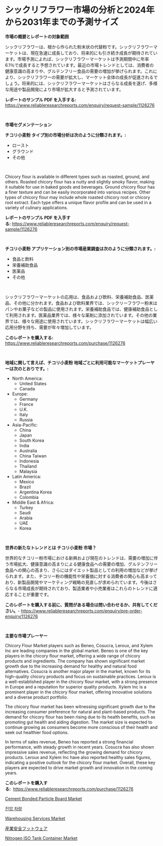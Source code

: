 <p><h1>シックリフラワー市場の分析と2024年から2031年までの予測サイズ</h1></p><p><strong>市場の概要とレポートの対象範囲</strong></p>
<p><p>シックリフラワーは、根から作られた粉末状の代替粉です。シックリフラワーマーケットは、現在急速に成長しており、将来的にも引き続き成長が期待されています。市場予測によれば、シックリフラワーマーケットは予測期間中に年率6.1％で成長すると予想されています。最近の市場トレンドとしては、消費者の健康意識の高まりや、グルテンフリー食品の需要の増加が挙げられます。これにより、シックリフラワーの需要が拡大し、マーケット全体の成長が促進されるでしょう。将来的には、シックリフラワーマーケットはさらなる成長を遂げ、多様な用途や製品開発により市場が拡大すると予測されています。</p></p>
<p><strong>レポートのサンプル PDF を入手する:</strong> <a href="https://www.reliableresearchreports.com/enquiry/request-sample/1126276">https://www.reliableresearchreports.com/enquiry/request-sample/1126276</a></p>
<p>&nbsp;</p>
<p><strong>市場セグメンテーション</strong></p>
<p><strong>チコリ小麦粉 タイプ別の市場分析は次のように分類されます。:</strong></p>
<p><ul><li>ロースト</li><li>グラウンド</li><li>その他</li></ul></p>
<p>&nbsp;</p>
<p><p>Chicory flour is available in different types such as roasted, ground, and others. Roasted chicory flour has a nutty and slightly smoky flavor, making it suitable for use in baked goods and beverages. Ground chicory flour has a finer texture and can be easily incorporated into various recipes. Other types of chicory flour may include whole roasted chicory root or chicory root extract. Each type offers a unique flavor profile and can be used in a variety of culinary applications.</p></p>
<p><strong>レポートのサンプル PDF を入手する:</strong>&nbsp;<a href="https://www.reliableresearchreports.com/enquiry/request-sample/1126276">https://www.reliableresearchreports.com/enquiry/request-sample/1126276</a></p>
<p>&nbsp;</p>
<p><strong> チコリ小麦粉 アプリケーション別の市場産業調査は次のように分類されます。:</strong></p>
<p><ul><li>食品と飲料</li><li>栄養補助食品</li><li>医薬品</li><li>その他</li></ul></p>
<p>&nbsp;</p>
<p><p>シックリフラワーマーケットの応用は、食品および飲料、栄養補助食品、医薬品、その他に分かれます。食品および飲料業界では、シックリーフラワー粉末はパンやお菓子などの製品に使用されます。栄養補助食品では、健康補助食品として利用されます。医薬品業界では、様々な薬剤に添加されています。その他の業界では、様々な用途に使用されています。シックリフラワーマーケットは幅広い応用分野を持ち、需要が年々増加しています。</p></p>
<p><strong>このレポートを購入する:</strong>&nbsp; <a href="https://www.reliableresearchreports.com/purchase/1126276">https://www.reliableresearchreports.com/purchase/1126276</a></p>
<p>&nbsp;</p>
<p><strong>地域に関して言えば、チコリ小麦粉 地域ごとに利用可能なマーケットプレーヤーは次のとおりです。:</strong></p>
<p><ul>
    <li>
        North America:
        <ul>
            <li>United States</li>
            <li>Canada</li>
        </ul>
    </li>
    <li>
        Europe:
        <ul>
            <li>Germany</li>
            <li>France</li>
            <li>U.K.</li>
            <li>Italy</li>
            <li>Russia</li>
        </ul>
    </li>
    <li>
        Asia-Pacific:
        <ul>
            <li>China</li>
            <li>Japan</li>
            <li>South Korea</li>
            <li>India</li>
            <li>Australia</li>
            <li>China Taiwan</li>
            <li>Indonesia</li>
            <li>Thailand</li>
            <li>Malaysia</li>
        </ul>
    </li>
    <li>
        Latin America:
        <ul>
            <li>Mexico</li>
            <li>Brazil</li>
            <li>Argentina Korea</li>
            <li>Colombia</li>
        </ul>
    </li>
    <li>
        Middle East & Africa:
        <ul>
            <li>Turkey</li>
            <li>Saudi</li>
            <li>Arabia</li>
            <li>UAE</li>
            <li>Korea</li>
        </ul>
    </li>
    </ul></p>
<p>&nbsp;</p>
<p><strong>世界の新たなトレンドとは チコリ小麦粉 市場？</strong></p>
<p><p>世界的なチコリー粉市場における新興および現在のトレンドは、需要の増加に伴う市場拡大、健康意識の高まりによる健康食品への需要の増加、グルテンフリー食品への関心の高まり、さらにはダイエット製品としての利用の増加などが挙げられます。また、チコリー粉の機能性や栄養価に対する消費者の関心も高まっており、新製品開発やマーケティング戦略の見直しが求められています。今後はさらなる市場成長が期待されており、製造業者や小売業者はこれらのトレンドに適応することが重要です。</p></p>
<p><strong>このレポートを購入する前に、質問がある場合は問い合わせるか、共有してください。</strong>- <a href="https://www.reliableresearchreports.com/enquiry/pre-order-enquiry/1126276">https://www.reliableresearchreports.com/enquiry/pre-order-enquiry/1126276</a></p>
<p>&nbsp;</p>
<p><strong>主要な市場プレーヤー</strong></p>
<p><p>Chicory Flour Market players such as Beneo, Cosucra, Leroux, and Xylem Inc are leading companies in the global market. Beneo is one of the key players in the chicory flour market, offering a wide range of chicory products and ingredients. The company has shown significant market growth due to the increasing demand for healthy and natural food alternatives. Cosucra is another major player in the market, known for its high-quality chicory products and focus on sustainable practices. Leroux is a well-established player in the chicory flour market, with a strong presence in Europe and a reputation for superior quality products. Xylem Inc is a prominent player in the chicory flour market, offering innovative solutions and a diverse product portfolio.</p><p>The chicory flour market has been witnessing significant growth due to the increasing consumer preference for natural and plant-based products. The demand for chicory flour has been rising due to its health benefits, such as promoting gut health and aiding digestion. The market size is expected to continue growing as consumers become more conscious of their health and seek out healthier food options.</p><p>In terms of sales revenue, Beneo has reported a strong financial performance, with steady growth in recent years. Cosucra has also shown impressive sales revenue, reflecting the growing demand for chicory products. Leroux and Xylem Inc have also reported healthy sales figures, indicating a positive outlook for the chicory flour market. Overall, these key players are expected to drive market growth and innovation in the coming years.</p></p>
<p><strong>このレポートを購入する:</strong>&nbsp;&nbsp;<a href="https://www.reliableresearchreports.com/purchase/1126276">https://www.reliableresearchreports.com/purchase/1126276</a></p>
<p><p><a href="https://issuu.com/reportprime-2/docs/cement-bonded-particle-board-market-size-2030.pptx">Cement Bonded Particle Board Market</a></p><p><a href="https://github.com/vsnao330707/Market-Research-Report-List-1/blob/main/4879070189499.md">진압 차량</a></p><p><a href="https://issuu.com/reportprime-2/docs/warehousing-services-market-size-2030.pptx">Warehousing Services Market</a></p><p><a href="https://github.com/zjkmgcs938405/Market-Research-Report-List-1/blob/main/5576640189684.md">産業安全フットウェア</a></p><p><a href="https://meowing-lemming-dd3.notion.site/Nitrogen-ISO-Tank-Container-Market-Size-Market-Share-and-Global-Market-Analysis-Report-2024-2031-633f1fd4eee646808ccbaa27b8cfb688">Nitrogen ISO Tank Container Market</a></p></p>